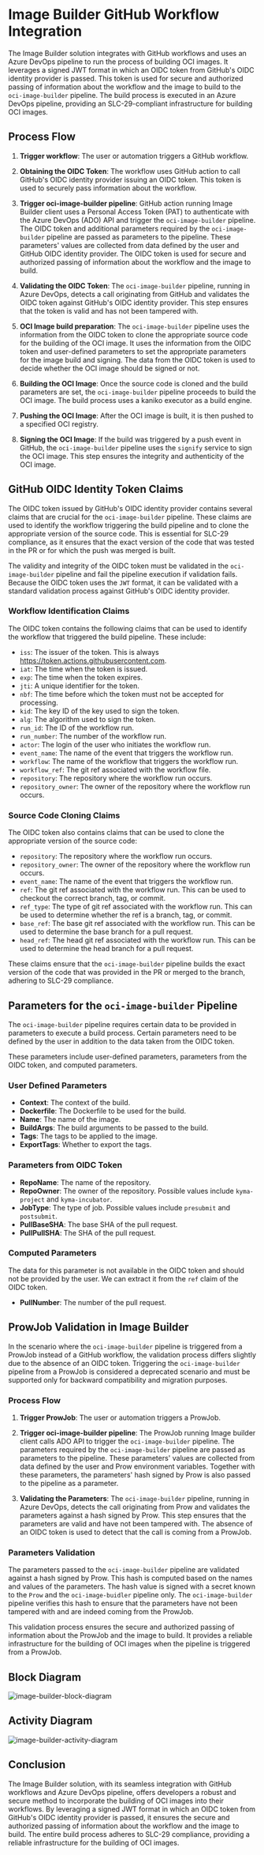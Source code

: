 # Image Builder GitHub Workflow Integration

The Image Builder solution integrates with GitHub workflows and uses an Azure DevOps pipeline to run the process of building OCI
images. It leverages a signed JWT format in which an OIDC token from GitHub's OIDC identity provider is passed. This token is used for
secure and authorized passing of information about the workflow and the image to build to the `oci-image-builder` pipeline. The build
process is executed in an Azure DevOps pipeline, providing an SLC-29-compliant infrastructure for building OCI images.

## Process Flow

1. **Trigger workflow**: The user or automation triggers a GitHub workflow.

2. **Obtaining the OIDC Token**: The workflow uses GitHub action to call GitHub's OIDC identity provider issuing an OIDC token.
   This token is used to securely pass information about the workflow.

3. **Trigger oci-image-builder pipeline**: GitHub action running Image Builder client uses a Personal Access Token (PAT) to authenticate
   with the Azure DevOps (ADO) API and trigger the `oci-image-builder` pipeline. The OIDC token and additional parameters required by
   the `oci-image-builder` pipeline are passed as parameters to the pipeline. These parameters' values are collected from data defined by
   the user and GitHub OIDC identity provider. The OIDC token is used for secure and authorized passing of information about the workflow
   and the image to build.

4. **Validating the OIDC Token**: The `oci-image-builder` pipeline, running in Azure DevOps, detects a call originating from GitHub and
   validates the OIDC token against GitHub's
   OIDC identity provider. This step ensures that the token is valid and has not been tampered with.

5. **OCI Image build preparation**: The `oci-image-builder` pipeline uses the information from the OIDC token to clone the appropriate
   source code for the building of the OCI image. It uses the information from the OIDC token and user-defined parameters to
   set the appropriate parameters for the image build and signing. The data from the OIDC token is used to decide whether the OCI image should
   be signed or not.

6. **Building the OCI Image**: Once the source code is cloned and the build parameters are set, the `oci-image-builder` pipeline proceeds to
   build the OCI image. The build process uses a kaniko executor as a build engine.

7. **Pushing the OCI Image**: After the OCI image is built, it is then pushed to a specified OCI registry.

8. **Signing the OCI Image**: If the build was triggered by a push event in GitHub, the `oci-image-builder` pipeline uses the `signify`
   service to sign the OCI image.
   This step ensures the integrity and authenticity of the OCI image.

## GitHub OIDC Identity Token Claims

The OIDC token issued by GitHub's OIDC identity provider contains several claims that are crucial for the `oci-image-builder` pipeline.
These claims are used to identify the workflow triggering the build pipeline and to clone the appropriate version of the source code. This
is essential for SLC-29 compliance, as it ensures that the exact version of the code that was tested in the PR or for which the push was
merged is built.

The validity and integrity of the OIDC token must be validated in the `oci-image-builder` pipeline and fail the pipeline execution if validation fails.
Because the OIDC token uses the `JWT` format, it can be validated with a standard validation process against GitHub's OIDC identity provider.

### Workflow Identification Claims

The OIDC token contains the following claims that can be used to identify the workflow that triggered the build pipeline. These include:

<!-- markdown-link-check-disable -->

- `iss`: The issuer of the token. This is always https://token.actions.githubusercontent.com. <!-- markdown-link-check-enable-->
- `iat`: The time when the token is issued.
- `exp`: The time when the token expires.
- `jti`: A unique identifier for the token.
- `nbf`: The time before which the token must not be accepted for processing.
- `kid`: The key ID of the key used to sign the token.
- `alg`: The algorithm used to sign the token.
- `run_id`: The ID of the workflow run.
- `run_number`: The number of the workflow run.
- `actor`: The login of the user who initiates the workflow run.
- `event_name`: The name of the event that triggers the workflow run.
- `workflow`: The name of the workflow that triggers the workflow run.
- `workflow_ref`: The git ref associated with the workflow file.
- `repository`: The repository where the workflow run occurs.
- `repository_owner`: The owner of the repository where the workflow run occurs.

### Source Code Cloning Claims

The OIDC token also contains claims that can be used to clone the appropriate version of the source code:

- `repository`: The repository where the workflow run occurs.
- `repository_owner`: The owner of the repository where the workflow run occurs.
- `event_name`: The name of the event that triggers the workflow run.
- `ref`: The git ref associated with the workflow run. This can be used to checkout the correct branch, tag, or commit.
- `ref_type`: The type of git ref associated with the workflow run. This can be used to determine whether the ref is a branch, tag, or
  commit.
- `base_ref`: The base git ref associated with the workflow run. This can be used to determine the base branch for a pull request.
- `head_ref`: The head git ref associated with the workflow run. This can be used to determine the head branch for a pull request.

These claims ensure that the `oci-image-builder` pipeline builds the exact version of the code that was provided in the PR or merged to the
branch, adhering to SLC-29 compliance.

## Parameters for the `oci-image-builder` Pipeline

The `oci-image-builder` pipeline requires certain data to be provided in parameters to execute a build process.
Certain parameters need to be defined by the user in addition to the data taken from the OIDC token.

These parameters include user-defined parameters, parameters from the OIDC token, and computed parameters.

### User Defined Parameters

- **Context**: The context of the build.
- **Dockerfile**: The Dockerfile to be used for the build.
- **Name**: The name of the image.
- **BuildArgs**: The build arguments to be passed to the build.
- **Tags**: The tags to be applied to the image.
- **ExportTags**: Whether to export the tags.

### Parameters from OIDC Token

- **RepoName**: The name of the repository.
- **RepoOwner**: The owner of the repository. Possible values include `kyma-project` and `kyma-incubator`.
- **JobType**: The type of job. Possible values include `presubmit` and `postsubmit`.
- **PullBaseSHA**: The base SHA of the pull request.
- **PullPullSHA**: The SHA of the pull request.

### Computed Parameters

The data for this parameter is not available in the OIDC token and should not be provided by the user.
We can extract it from the `ref` claim of the OIDC token.

- **PullNumber**: The number of the pull request.

## ProwJob Validation in Image Builder

In the scenario where the `oci-image-builder` pipeline is triggered from a ProwJob instead of a GitHub workflow, the validation process
differs slightly due to the absence of an OIDC token. Triggering the `oci-image-builder` pipeline from a ProwJob is considered a deprecated
scenario and must be supported only for backward compatibility and migration purposes.

### Process Flow

1. **Trigger ProwJob**: The user or automation triggers a ProwJob.

2. **Trigger oci-image-builder pipeline**: The ProwJob running Image builder client calls ADO API to trigger the `oci-image-builder` pipeline.
   The parameters required by the `oci-image-builder` pipeline are passed as parameters to the pipeline. These parameters' values are
   collected from data defined by the user and Prow environment variables. Together with these parameters, the parameters' hash signed by Prow is
   also passed to the pipeline as a parameter.

3. **Validating the Parameters**: The `oci-image-builder` pipeline, running in Azure DevOps, detects the call originating from Prow and
   validates the parameters against a hash signed by Prow. This step ensures that the parameters are valid and have not been tampered with.
   The absence of an OIDC token is used to detect that the call is coming from a ProwJob.

### Parameters Validation

The parameters passed to the `oci-image-builder` pipeline are validated against a hash signed by Prow. This hash is computed based on the
names and values of the parameters. The hash value is signed with a secret known to the `Prow` and the `oci-image-buidler` pipeline only.
The `oci-image-builder` pipeline verifies this hash to ensure that the parameters have not been tampered with and are indeed coming from the
ProwJob.

This validation process ensures the secure and authorized passing of information about the ProwJob and the image to build. It provides a
reliable infrastructure for the building of OCI images when the pipeline is triggered from a ProwJob.

## Block Diagram

![image-builder-block-diagram](documentation_assets/image-builder-block-diagram.png)

## Activity Diagram

![image-builder-activity-diagram](documentation_assets/image-builder-activity-diagram.png)

## Conclusion

The Image Builder solution, with its seamless integration with GitHub workflows and Azure DevOps pipeline, offers developers a robust and
secure method to incorporate the building of OCI images into their workflows. By leveraging a signed JWT format in which an OIDC token from
GitHub's OIDC identity provider is passed, it ensures the secure and authorized passing of information about the workflow and the image to
build. The entire build process adheres to SLC-29 compliance, providing a reliable infrastructure for the building of OCI images.
